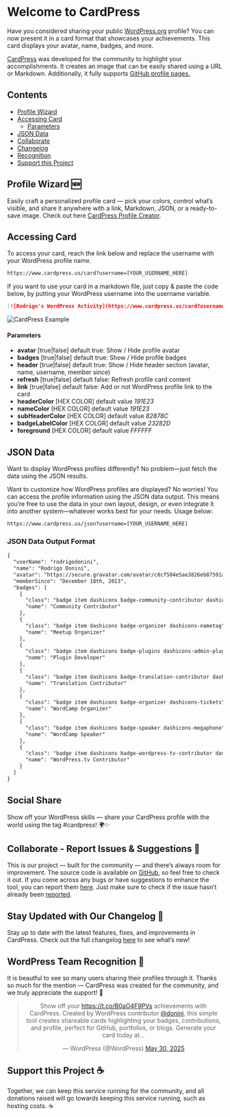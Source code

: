 # Welcome to CardPress

Have you considered sharing your public <a href="https://wordpress.org/" target="_blank">WordPress.org</a> profile? You can now present it in a card format that showcases your achievements. This card displays your avatar, name, badges, and more.

<a href="https://cardpress.us/" target="_blank">CardPress</a> was developed for the community to highlight your accomplishments. It creates an image that can be easily shared using a URL or Markdown. Additionally, it fully supports <a href="https://docs.github.com/en/get-started/start-your-journey/setting-up-your-profile#adding-a-profile-readme" target="_blank">GitHub profile pages.</a>

## Contents
- [Profile Wizard](#profile-wizard)
- [Accessing Card](#accessing-card)
    - [Parameters](#parameters)
- [JSON Data](#json-data)
- [Collaborate](#collaborate---report-issues--suggestions-)
- [Changelog](#stay-updated-with-our-changelog-)
- [Recognition](#wordpress-team-recognition-)
- [Support this Project](#support-this-project-️)

## Profile Wizard 🆕

Easily craft a personalized profile card — pick your colors, control what’s visible, and share it anywhere with a link, Markdown, JSON, or a ready-to-save image. Check out here <a href="https://cardpress.us/create">CardPress Profile Creator</a>.

## Accessing Card
To access your card, reach the link below and replace the username with your WordPress profile name.

```md
https://www.cardpress.us/card?username=[YOUR_USERNAME_HERE]
```

If you want to use your card in a markdown file, just copy & paste the code below, by putting your WordPress username into the username variable.

```md
[![Rodrigo's WordPress Activity](https://www.cardpress.us/card?username=rodrigodonini&badges=true)](https://www.cardpress.us/)
```

![CardPress Example](https://www.cardpress.us/static/images/CardExample.jpg "CardPress Example")


#### Parameters
- **avatar** [true|false] default true: Show / Hide profile avatar
- **badges** [true|false] default true: Show / Hide profile badges
- **header** [true|false] default true: Show / Hide header section (avatar, name, username, member since)
- **refresh** [true|false] default false: Refresh profile card content
- **link** [true|false] default false: Add or not WordPress profile link to the card
- **headerColor** [HEX COLOR] default value _191E23_
- **nameColor** [HEX COLOR] default value _191E23_
- **subHeaderColor** [HEX COLOR] default value _82878C_
- **badgeLabelColor** [HEX COLOR] default value _23282D_
- **foreground** [HEX COLOR] default value _FFFFFF_

## JSON Data

Want to display WordPress profiles differently? No problem—just fetch the data using the JSON results.

Want to customize how WordPress profiles are displayed? No worries! You can access the profile information using the JSON data output. This means you’re free to use the data in your own layout, design, or even integrate it into another system—whatever works best for your needs. Usage below:

```md
https://www.cardpress.us/json?username=[YOUR_USERNAME_HERE]
```

### JSON Data Output Format
```md
{
  "userName": "rodrigodonini",
  "name": "Rodrigo Donini",
  "avatar": "https://secure.gravatar.com/avatar/c8cf504e5ae3826eb87591aa4f6658e912bc658a0d8aa487ad90b4ce26ff7f24?s=100&d=mm&r=g",
  "memberSince": "December 18th, 2013",
  "badges": [
    {
      "class": "badge item dashicons badge-community-contributor dashicons-groups",
      "name": "Community Contributor"
    },
    {
      "class": "badge item dashicons badge-organizer dashicons-nametag",
      "name": "Meetup Organizer"
    },
    {
      "class": "badge item dashicons badge-plugins dashicons-admin-plugins",
      "name": "Plugin Developer"
    },
    {
      "class": "badge item dashicons badge-translation-contributor dashicons-translation",
      "name": "Translation Contributor"
    },
    {
      "class": "badge item dashicons badge-organizer dashicons-tickets",
      "name": "WordCamp Organizer"
    },
    {
      "class": "badge item dashicons badge-speaker dashicons-megaphone",
      "name": "WordCamp Speaker"
    },
    {
      "class": "badge item dashicons badge-wordpress-tv-contributor dashicons-video-alt2",
      "name": "WordPress.tv Contributor"
    }
  ]
}
```

## Social Share

Show off your WordPress skills — share your CardPress profile with the world using the tag #cardpress! 🌍✨ 

## Collaborate - Report Issues & Suggestions 💪

This is our project — built for the community — and there’s always room for improvement. The source code is available on <a href="https://github.com/donini/wp-profiles-card" target="_blank">GitHub</a>, so feel free to check it out. If you come across any bugs or have suggestions to enhance the tool, you can report them <a href="https://github.com/donini/wp-profiles-card/issues/new" target="_blank">here</a>. Just make sure to check if the issue hasn’t already been <a href="https://github.com/donini/wp-profiles-card/issues" target="_blank">reported</a>.

## Stay Updated with Our Changelog 📢

Stay up to date with the latest features, fixes, and improvements in CardPress.
Check out the full changelog <a href="https://cardpress.us/changelog">here</a> to see what’s new!

## WordPress Team Recognition 🩵

It is beautful to see so many users sharing their profiles through it. Thanks so much for the mention — CardPress was created for the community, and we truly appreciate the support! 🫶

<blockquote class="twitter-tweet" data-cards="hidden" data-dnt="true" align="center"><p lang="en" dir="ltr">Show off your <a href="https://t.co/B0aO4F9PVs">https://t.co/B0aO4F9PVs</a> achievements with CardPress. Created by WordPress contributor <a href="https://twitter.com/donini?ref_src=twsrc%5Etfw">@donini</a>, this simple tool creates shareable cards highlighting your badges, contributions, and profile, perfect for GitHub, portfolios, or blogs. Generate your card today at…</p>&mdash; WordPress (@WordPress) <a href="https://twitter.com/WordPress/status/1928557192619204767?ref_src=twsrc%5Etfw">May 30, 2025</a></blockquote>
<script async src="https://platform.twitter.com/widgets.js" charset="utf-8"></script>

## Support this Project ☕️
Together, we can keep this service running for the community, and all donations raised will go towards keeping this service running, such as hosting costs. ☕️
<script type="text/javascript" src="https://cdnjs.buymeacoffee.com/1.0.0/button.prod.min.js" data-name="bmc-button" data-slug="cardpress" data-color="#252525" data-emoji=""  data-font="Cookie" data-text="Buy me a coffee" data-outline-color="#ffffff" data-font-color="#ffffff" data-coffee-color="#FFDD00" ></script>
